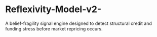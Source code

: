 # Reflexivity-Model-v2-
A belief-fragility signal engine designed to detect structural credit and funding stress before market repricing occurs.
